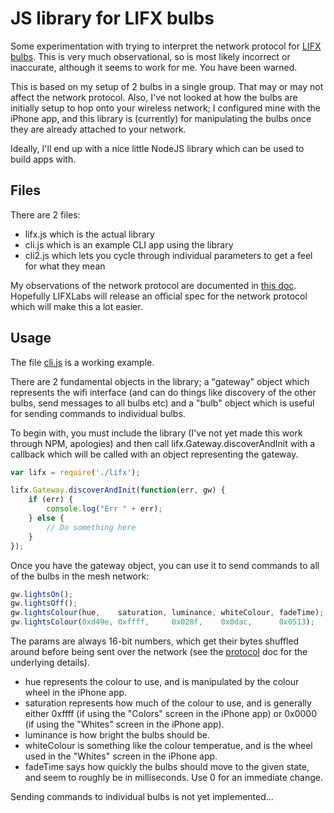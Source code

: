 # JS library for LIFX bulbs

Some experimentation with trying to interpret the network protocol for [LIFX
bulbs](http://lifx.co).  This is very much observational, so is most likely
incorrect or inaccurate, although it seems to work for me.  You have been
warned.

This is based on my setup of 2 bulbs in a single group.  That may or may not
affect the network protocol.  Also, I've not looked at how the bulbs are
initially setup to hop onto your wireless network; I configured mine with the
iPhone app, and this library is (currently) for manipulating the bulbs once
they are already attached to your network.

Ideally, I'll end up with a nice little NodeJS library which can be used to
build apps with.

## Files

There are 2 files:

  * lifx.js which is the actual library
  * cli.js which is an example CLI app using the library
  * cli2.js which lets you cycle through individual parameters to get a feel
    for what they mean

My observations of the network protocol are documented in [this
doc](Protocol.md).  Hopefully LIFXLabs will release an official spec for the
network protocol which will make this a lot easier.

## Usage

The file [cli.js](cli.js) is a working example.

There are 2 fundamental objects in the library; a "gateway" object which
represents the wifi interface (and can do things like discovery of the other
bulbs, send messages to all bulbs etc) and a "bulb" object which is useful for
sending commands to individual bulbs.

To begin with, you must include the library (I've not yet made this work
through NPM, apologies) and then call lifx.Gateway.discoverAndInit with a
callback which will be called with an object representing the gateway.

```JavaScript
var lifx = require('./lifx');

lifx.Gateway.discoverAndInit(function(err, gw) {
	if (err) {
		console.log("Err " + err);
	} else {
		// Do something here
	}
});
```

Once you have the gateway object, you can use it to send commands to all of the
bulbs in the mesh network:

```Javascript
gw.lightsOn();
gw.lightsOff();
gw.lightsColour(hue,    saturation, luminance, whiteColour, fadeTime);
gw.lightsColour(0xd49e, 0xffff,     0x028f,    0x0dac,      0x0513);
```

The params are always 16-bit numbers, which get their bytes shuffled around
before being sent over the network (see the [protocol](Protocol.md) doc for the
underlying details).

* hue represents the colour to use, and is manipulated by the colour wheel in
  the iPhone app.
* saturation represents how much of the colour to use, and is generally either
  0xffff (if using the "Colors" screen in the iPhone app) or 0x0000 (if using
  the "Whites" screen in the iPhone app).
* luminance is how bright the bulbs should be.
* whiteColour is something like the colour temperatue, and is the wheel used in
  the "Whites" screen in the iPhone app.
* fadeTime says how quickly the bulbs should move to the given state, and seem
  to roughly be in milliseconds.  Use 0 for an immediate change.

Sending commands to individual bulbs is not yet implemented...


